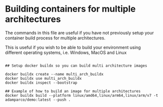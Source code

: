 # Building containers for multiple architectures

The commands in this file are useful if you have not previously setup your container build process for multiple architectures.

This is useful if you wish to be able to build your environment using different operating systems, i.e. Windows, MacOS and Linux

```

## Setup docker buildx so you can build multi architecture images

docker buildx create --name multi_arch_buildx
docker buildx use multi_arch_buildx
docker buildx inspect --bootstrap

## Example of how to build an image for multiple architectures
docker buildx build --platform linux/amd64,linux/arm64,linux/arm/v7 -t adamparco/demo:latest --push .


```